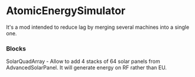 # AtomicEnergySimulator

It's a mod intended to reduce lag by merging several machines into a single one.

### Blocks

SolarQuadArray - Allow to add 4 stacks of 64 solar panels from AdvancedSolarPanel.
It will generate energy on RF rather than EU.
